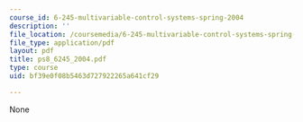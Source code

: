 ```yaml
---
course_id: 6-245-multivariable-control-systems-spring-2004
description: ''
file_location: /coursemedia/6-245-multivariable-control-systems-spring-2004/bf39e0f08b5463d727922265a641cf29_ps8_6245_2004.pdf
file_type: application/pdf
layout: pdf
title: ps8_6245_2004.pdf
type: course
uid: bf39e0f08b5463d727922265a641cf29

---
```

None